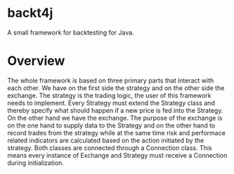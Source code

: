 # backt4j

A small framework for backtesting for Java.

# Overview

The whole framework is based on three primary parts that interact with each other. We have on the first side the strategy and on the other side the exchange. 
The strategy is the trading logic, the user of this framework needs to implement. Every Strategy must extend the Strategy class and thereby specify what should happen if a new price is fed into the Strategy. 
On the other hand we have the exchange. The purpose of the exchange is on the one hand to supply data to the Strategy and on the other hand to record trades from the strategy while at the same time risk and performace related indicators are calculated based on the action initiated by the strategy.
Both classes are connected through a Connection class. This means every instance of Exchange and Strategy must receive a Connection during initialization.